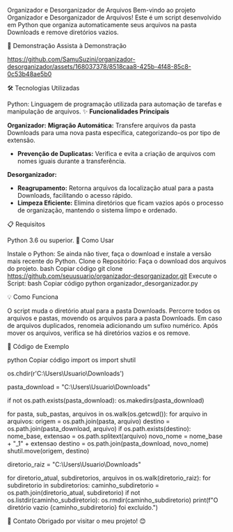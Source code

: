 Organizador e Desorganizador de Arquivos
Bem-vindo ao projeto Organizador e Desorganizador de Arquivos! Este é um script desenvolvido em Python que organiza automaticamente seus arquivos na pasta Downloads e remove diretórios vazios.

📸 Demonstração
Assista à Demonstração

https://github.com/SamuSuzini/organizador-desorganizador/assets/168037378/8518caa8-425b-4f48-85c8-0c53b48ae5b0



🛠️ Tecnologias Utilizadas

Python: Linguagem de programação utilizada para automação de tarefas e manipulação de arquivos.
✨ **Funcionalidades Principais**


**Organizador:**
**Migração Automática:** Transfere arquivos da pasta Downloads para uma nova pasta específica, categorizando-os por tipo de extensão.
- **Prevenção de Duplicatas:** Verifica e evita a criação de arquivos com nomes iguais durante a transferência.

**Desorganizador:**
- **Reagrupamento:** Retorna arquivos da localização atual para a pasta Downloads, facilitando o acesso rápido.
- **Limpeza Eficiente:** Elimina diretórios que ficam vazios após o processo de organização, mantendo o sistema limpo e ordenado.

📋 Requisitos

Python 3.6 ou superior.
🔧 Como Usar

Instale o Python: Se ainda não tiver, faça o download e instale a versão mais recente do Python.
Clone o Repositório: Faça o download dos arquivos do projeto.
bash
Copiar código
git clone https://github.com/seuusuario/organizador-desorganizador.git
Execute o Script:
bash
Copiar código
python organizador_desorganizador.py

💡 Como Funciona

O script muda o diretório atual para a pasta Downloads.
Percorre todos os arquivos e pastas, movendo os arquivos para a pasta Downloads.
Em caso de arquivos duplicados, renomeia adicionando um sufixo numérico.
Após mover os arquivos, verifica se há diretórios vazios e os remove.

📝 Código de Exemplo

python
Copiar código
import os
import shutil

os.chdir(r'C:\Users\Usuario\Downloads')

pasta_download = "C:\\Users\\Usuario\\Downloads"

if not os.path.exists(pasta_download):
    os.makedirs(pasta_download)

for pasta, sub_pastas, arquivos in os.walk(os.getcwd()):
    for arquivo in arquivos:
        origem = os.path.join(pasta, arquivo)
        destino = os.path.join(pasta_download, arquivo)
        if os.path.exists(destino):
            nome_base, extensao = os.path.splitext(arquivo)
            novo_nome = nome_base + "_1" + extensao
            destino = os.path.join(pasta_download, novo_nome)
        shutil.move(origem, destino)

diretorio_raiz = "C:\\Users\\Usuario\\Downloads"

for diretorio_atual, subdiretorios, arquivos in os.walk(diretorio_raiz):
    for subdiretorio in subdiretorios:
        caminho_subdiretorio = os.path.join(diretorio_atual, subdiretorio)
        if not os.listdir(caminho_subdiretorio):
            os.rmdir(caminho_subdiretorio)
            print(f"O diretório vazio {caminho_subdiretorio} foi excluído.")
            
📧 Contato
Obrigado por visitar o meu projeto! 😊
